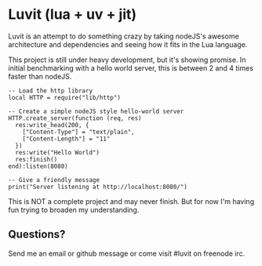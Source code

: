 # Luvit (lua + uv + jit)

Luvit is an attempt to do something crazy by taking nodeJS's awesome
architecture and dependencies and seeing how it fits in the Lua language.

This project is still under heavy development, but it's showing promise.  In initial benchmarking with a hello world server, this is between 2 and 4 times faster than nodeJS.

    -- Load the http library
    local HTTP = require("lib/http")

    -- Create a simple nodeJS style hello-world server
    HTTP.create_server(function (req, res)
      res:write_head(200, {
        ["Content-Type"] = "text/plain",
        ["Content-Length"] = "11"
      })
      res:write("Hello World")
      res:finish()
    end):listen(8080)

    -- Give a friendly message
    print("Server listening at http://localhost:8080/")


This is NOT a complete project and may never finish.  But for now I'm
having fun trying to broaden my understanding.

## Questions?

Send me an email or github message or come visit #luvit on freenode irc.
